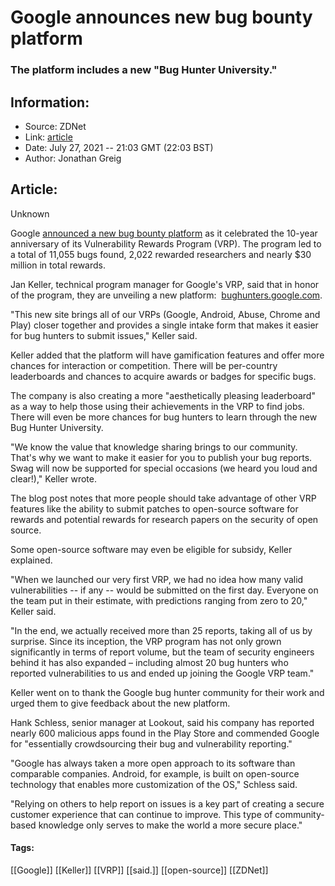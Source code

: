 # Google announces new bug bounty platform
### The platform includes a new "Bug Hunter University."

## Information:
+ Source: ZDNet
+ Link: [article](https://www.zdnet.com/article/google-announces-new-bug-bounty-platform/)
+ Date: July 27, 2021 -- 21:03 GMT (22:03 BST)
+ Author: Jonathan Greig


## Article:
Unknown

Google [announced a new bug bounty platform](https://security.googleblog.com/2021/07/a-new-chapter-for-googles-vulnerability.html) as it celebrated the 10-year anniversary of its Vulnerability Rewards Program (VRP). The program led to a total of 11,055 bugs found, 2,022 rewarded researchers and nearly $30 million in total rewards. 

Jan Keller, technical program manager for Google's VRP, said that in honor of the program, they are unveiling a new platform:  [bughunters.google.com](http://bughunters.google.com).

"This new site brings all of our VRPs (Google, Android, Abuse, Chrome and Play) closer together and provides a single intake form that makes it easier for bug hunters to submit issues," Keller said. 

Keller added that the platform will have gamification features and offer more chances for interaction or competition. There will be per-country leaderboards and chances to acquire awards or badges for specific bugs. 

The company is also creating a more "aesthetically pleasing leaderboard" as a way to help those using their achievements in the VRP to find jobs. There will even be more chances for bug hunters to learn through the new Bug Hunter University.

"We know the value that knowledge sharing brings to our community. That's why we want to make it easier for you to publish your bug reports. Swag will now be supported for special occasions (we heard you loud and clear!)," Keller wrote. 

The blog post notes that more people should take advantage of other VRP features like the ability to submit patches to open-source software for rewards and potential rewards for research papers on the security of open source. 






Some open-source software may even be eligible for subsidy, Keller explained. 

"When we launched our very first VRP, we had no idea how many valid vulnerabilities -- if any -- would be submitted on the first day. Everyone on the team put in their estimate, with predictions ranging from zero to 20," Keller said. 

"In the end, we actually received more than 25 reports, taking all of us by surprise. Since its inception, the VRP program has not only grown significantly in terms of report volume, but the team of security engineers behind it has also expanded – including almost 20 bug hunters who reported vulnerabilities to us and ended up joining the Google VRP team."

Keller went on to thank the Google bug hunter community for their work and urged them to give feedback about the new platform. 

Hank Schless, senior manager at Lookout, said his company has reported nearly 600 malicious apps found in the Play Store and commended Google for "essentially crowdsourcing their bug and vulnerability reporting."

"Google has always taken a more open approach to its software than comparable companies. Android, for example, is built on open-source technology that enables more customization of the OS," Schless said. 

"Relying on others to help report on issues is a key part of creating a secure customer experience that can continue to improve. This type of community-based knowledge only serves to make the world a more secure place."





#### Tags:
[[Google]] [[Keller]] [[VRP]] [[said.]] [[open-source]] [[ZDNet]]
